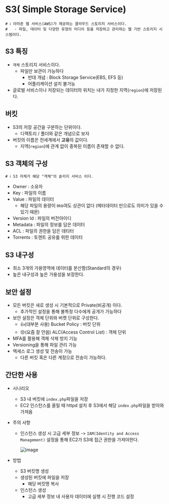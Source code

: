 # S3( Simple Storage Service) 
```properties
# ℹ️ 아마존 웹 서비스(AWS)가 제공하는 클라우드 스토리지 서비스이다.
#   - 파일, 데이터 및 다양한 유형의 미디어 등을 저장하고 관리하는 웹 기반 스토리지 시스템이다.
```

## S3 특징
- `객체` 스토리지 서비스이다.
  - 파일만 보관이 가능하다
    -  반대 개념 : Block Storage Service(EBS, EFS 등)
    -  어플리케이션 설치 불가능
-  글로벌 서비스이나 저장되는 데이터의 위치는 내가 지정한 지역(`region`)에 저장된다.

## 버킷
- S3의 저장 공간을 구분하는 단위이다.
  - 디렉토리 / 폴더와 같은 개념으로 보자
- 버킷의 이름은 전세계에서 **고유**의 값이다.
  - 지역(`region`)에 관계 없이 중복된 이름이 존재할 수 없다.

## S3 객체의 구성
```properties
# ℹ️ S3 자체가 해당 "객체"의 슽리지 서비스 이다.
```
- Owner : 소유자
- Key : 파일의 이름
- Value : 파일의 데이터
  - 해당 파일의 용량이 `0kb`여도 상관이 없다 (메타데이터 만으로도 의미가 있을 수 있기 때문)
- Version Id : 파일의 버전아이디
- Metadata : 파일의 정보를 담은 데이터
- ACL : 파일의 권한을 담은 데티터
- Torrents : 토렌트 공유를 위한 데이터

## S3 내구성
- 최소 3개의 가용영역에 데이터를 분산함(Standard의 경우)
- 높은 내구성과 높은 가용성을 보장한다.

## 보안 설정
- 모든 버킷은 새로 생성 시 기본적으로 Private(비공개) 이다.
  - 추가적인 설정을 통해 불특정 다수에게 공개가 가능하다 
- 보안 설정은 객체 단위와 버켓 단위로 구성한다.
  - 👍(대부분 사용) Bucket Policy : 버킷 단위
  - 😒(요즘 잘 안씀) ALC(Access Control List) : 객체 단위
- MFA를 활용해 객체 삭제 방지 기능
- Versioning을 통해 파일 관리 가능
- 엑세스 로그 생성 및 전송이 가능
  - 다른 버킷 혹은 다른 계정으로 전송이 가능하다.

## 간단한 사용
- 시나리오
  - S3 내 버킷에 `index.php`파일을 저장
  - EC2 인스턴스를 올릴 때 httpd 설치 후 S3에서 해당 `index.php`파일을 받아와 가져옴
- 주의 사항
  - 인스턴스 생성 시 고급 세부 정보 -> `IAM(Identity and Access Management)` 설정을 통해 EC2가 S3에 접근 권한을 가져야한다.
 
      ![image](https://github.com/user-attachments/assets/a271ac53-3aa4-468d-9a18-9a3beceff8e1)
  
- 방법
  - S3 버킷명 생성
  - 생성된 버킷에 파일을 저장
    - 해당 버킷명 복사
  - 인스턴스 생성
    - 고급 세부 정보 내 사용자 데이터에 실행 시 진행 코드 설정
